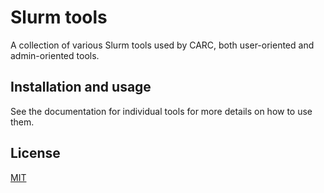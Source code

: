 # Slurm tools

A collection of various Slurm tools used by CARC, both user-oriented and admin-oriented tools.

## Installation and usage

See the documentation for individual tools for more details on how to use them.

## License

[MIT](LICENSE)
